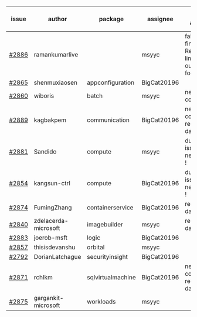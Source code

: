 | issue | author | package | assignee | bot advice | created date of issue | target release date | date from target |
| ------ | ------ | ------ | ------ | ------ | ------ | ------ | :-----: |
| [#2886](https://github.com/Azure/sdk-release-request/issues/2886) | ramankumarlive |   | msyyc | failed to find Readme link and output folder!  <br> | 06-04 | 06-30 |   |
| [#2865](https://github.com/Azure/sdk-release-request/issues/2865) | shenmuxiaosen | appconfiguration | BigCat20196 |   | 06-01 | 06-03 |   |
| [#2860](https://github.com/Azure/sdk-release-request/issues/2860) | wiboris | batch | msyyc | new comment.  <br> | 05-31 | 06-14 |   |
| [#2889](https://github.com/Azure/sdk-release-request/issues/2889) | kagbakpem | communication | BigCat20196 | new comment.  <br> release date < 2 ! <br> | 06-06 | 06-08 | 1 |
| [#2881](https://github.com/Azure/sdk-release-request/issues/2881) | Sandido | compute | msyyc | duplicated issue  <br>new issue ! <br> | 06-03 | 06-13 |   |
| [#2854](https://github.com/Azure/sdk-release-request/issues/2854) | kangsun-ctrl | compute | BigCat20196 | duplicated issue  <br>new issue ! <br> | 05-31 | 06-02 |   |
| [#2874](https://github.com/Azure/sdk-release-request/issues/2874) | FumingZhang | containerservice | BigCat20196 |   release date < 2 ! <br> | 06-02 | 06-08 | 1 |
| [#2840](https://github.com/Azure/sdk-release-request/issues/2840) | zdelacerda-microsoft | imagebuilder | msyyc |   release date < 2 ! <br> | 05-25 | 06-08 | 1 |
| [#2883](https://github.com/Azure/sdk-release-request/issues/2883) | joerob-msft | logic | BigCat20196 |   | 06-03 | 06-20 |   |
| [#2857](https://github.com/Azure/sdk-release-request/issues/2857) | thisisdevanshu | orbital | msyyc |   | 05-31 | 06-14 |   |
| [#2792](https://github.com/Azure/sdk-release-request/issues/2792) | DorianLatchague | securityinsight | BigCat20196 |   | 05-12 | 05-16 |   |
| [#2871](https://github.com/Azure/sdk-release-request/issues/2871) | rchlkm | sqlvirtualmachine | BigCat20196 | new comment.  <br> release date < 2 ! <br> | 06-01 | 06-08 | 1 |
| [#2875](https://github.com/Azure/sdk-release-request/issues/2875) | gargankit-microsoft | workloads | msyyc |   | 06-03 | 06-30 |   |
